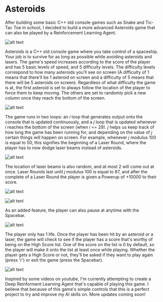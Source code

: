 # Asteroids
After building some basic C++ std console games such as Snake and Tic-Tac Toe in school, I decided to build a more advanced Asteroids game that can also be played by a Reinforcement Learning Agent.

![alt text](https://github.com/bdominique/Asteroids/blob/master/Screenshot%20(114).png)

Asteroids is a C++ std console game where you take control of a spaceship. Your job is to survive for as long as possible while avoiding asteroids and lasers. The game's speed increases according to the score of the player and has 5 basic levels of speed, and 5 difficulty levels. The difficulty levels correspond to how many asteroids you'll see on screen (A difficulty of 1 means that there'll be 1 asteroid on screen and a difficulty of 5 means that there will be 5 asteroids on screen). Regardless of what difficulty the game is at, the first asteroid is set to always follow the location of the player to force them to keep moving. The others are set to randomly pick a new column once they reach the bottom of the screen.

![alt text](https://github.com/bdominique/Asteroids/blob/master/Screenshot%20(115).png)

The game runs in two loops: an _i_ loop that generates output onto the console that is updated continuously, and a _j_ loop that is updated whenever _i_ reaches the bottom of the screen (when  _i_ == 29).  _j_ helps us keep track of how long the game has been running for, and depending on the value of  _j_ certain things will happen on screen. For example, whenever  _j_ modulus 100 is equal to 50, this signifies the beginning of a Laser Round, where the player has to now dodge laser beams instead of asteroids.

![alt text](https://github.com/bdominique/Asteroids/blob/master/Screenshot%20(116).png)

The location of laser beams is also random, and at most 2 will come out at once. Laser Rounds last until _j_ modulus 100 is equal to 87, and after the complete of a Laser Round the player is given a Powerup of +10000 to their score.

![alt text](https://github.com/bdominique/Asteroids/blob/master/Screenshot%20(117).png)

![alt text](https://github.com/bdominique/Asteroids/blob/master/Screenshot%20(120).png)

As an added feature, the player can also pause at anytime with the Spacebar.

![alt text](https://github.com/bdominique/Asteroids/blob/master/Screenshot%20(119).png)

The player only has 1 life. Once the player has been hit by an asteroid or a laser, the game will check to see if the player has a score that's worthy of being on the High Score list. One of the score on the list is 0 by default, so the player will make it onto the list at least once while playing. Whether the player gets a High Score or not, they'll be asked if they want to play again (press 'r') or exit the game (press the Spacebar).

![alt text](https://github.com/bdominique/Asteroids/blob/master/Screenshot%20(118).png)

Inspired by some videos on youtube, I'm currently attempting to create a Deep Reinforment Learning Agent that's capable of playing this game. I believe that because of this game's simple controls that this is a perfect project to try and improve my AI skills on. More updates coming soon!
